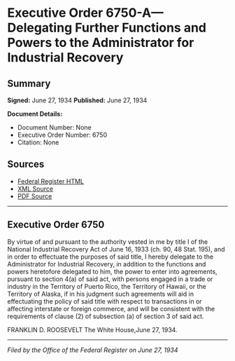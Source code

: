 # Executive Order 6750-A—Delegating Further Functions and Powers to the Administrator for Industrial Recovery

## Summary

**Signed:** June 27, 1934
**Published:** June 27, 1934

**Document Details:**
- Document Number: None
- Executive Order Number: 6750
- Citation: None

## Sources
- [Federal Register HTML](https://www.presidency.ucsb.edu/documents/executive-order-6750-delegating-further-functions-and-powers-the-administrator-for)
- [XML Source](None)
- [PDF Source](None)

---

## Executive Order 6750

By virtue of and pursuant to the authority vested in me by title I of the National Industrial Recovery Act of June 16, 1933 (ch. 90, 48 Stat. 195), and in order to effectuate the purposes of said title, I hereby delegate to the Administrator for Industrial Recovery, in addition to the functions and powers heretofore delegated to him, the power to enter into agreements, pursuant to section 4(a) of said act, with persons engaged in a trade or industry in the Territory of Puerto Rico, the Territory of Hawaii, or the Territory of Alaska, if in his judgment such agreements will aid in effectuating the policy of said title with respect to transactions in or affecting interstate or foreign commerce, and will be consistent with the requirements of clause (2) of subsection (a) of section 3 of said act.

FRANKLIN D. ROOSEVELT
The White House,June 27, 1934.

---

*Filed by the Office of the Federal Register on June 27, 1934*
